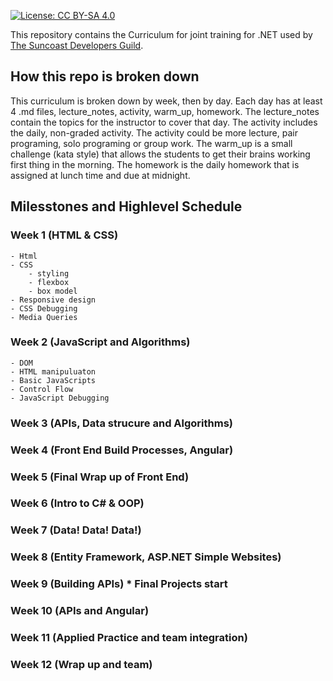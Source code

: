 [![License: CC BY-SA 4.0](https://img.shields.io/badge/License-CC%20BY--SA%204.0-lightgrey.svg)](https://creativecommons.org/licenses/by-sa/4.0/)

This repository contains the Curriculum for joint training for .NET used by [The Suncoast Developers Guild](http://suncoast.io).


## How this repo is broken down
 
 This curriculum is broken down by week, then by day. Each day has at least 4 .md files, lecture_notes, activity, warm_up, homework. The lecture_notes contain the topics for the instructor to cover that day. The activity includes the daily, non-graded activity. The activity could be more lecture, pair programing, solo programing or group work. The warm_up is a small challenge (kata style) that allows the students to get their brains working first thing in the morning. The homework is the daily homework that is assigned at lunch time and due at midnight. 


## Milesstones and Highlevel Schedule

### Week 1 (HTML & CSS)
    - Html
    - CSS
        - styling
        - flexbox
        - box model
    - Responsive design
    - CSS Debugging
    - Media Queries

### Week 2 (JavaScript and Algorithms)
    - DOM
    - HTML manipuluaton
    - Basic JavaScripts
    - Control Flow
    - JavaScript Debugging

### Week 3 (APIs, Data strucure and Algorithms)
### Week 4 (Front End Build Processes, Angular)
### Week 5 (Final Wrap up of Front End)
### Week 6 (Intro to C#  & OOP)
### Week 7 (Data! Data! Data!)
### Week 8 (Entity Framework, ASP.NET Simple Websites)
### Week 9 (Building APIs)  * Final Projects start
### Week 10 (APIs and Angular)
### Week 11 (Applied Practice and team integration)
### Week 12 (Wrap up and team)

